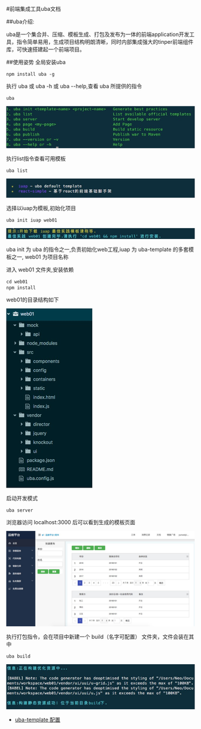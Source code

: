 #前端集成工具uba文档

##uba介绍:

uba是一个集合并、压缩、模板生成、打包及发布为一体的前端application开发工具，指令简单易用，生成项目结构明朗清晰，同时内部集成强大的tinper前端组件库，可快速搭建起一个前端项目。

##使用姿势
全局安装uba

    npm install uba -g
执行 uba 或 uba -h 或 uba --help,查看 uba 所提供的指令

    uba
![alt text][id]

[id]: ./images/order_list.png "指令集"
执行list指令查看可用模板

    uba list
![alt text][id1]

[id1]: ./images/uba_list.png "指令集"
选择以iuap为模板,初始化项目
    
    uba init iuap web01
![alt text][id2]

[id2]: ./images/uba_init.png "指令集"
uba init 为 uba 的指令之一,负责初始化web工程,iuap 为 uba-template 的多套模板之一, web01 为项目名称

进入 web01 文件夹,安装依赖

    cd web01
    npm install
web01的目录结构如下

![alt text][id3]

[id3]: ./images/file_tree.png "指令集"
启动开发模式

    uba server
浏览器访问 localhost:3000 后可以看到生成的模板页面

![alt text][id4]

[id4]: ./images/iuap.png "指令集"    

执行打包指令，会在项目中新建一个 build（名字可配置） 文件夹，文件会装在其中

    uba build
![alt text][id5]

[id5]: ./images/uba_build.png "指令集"   

* [uba-template 配置](uba-template.md)
